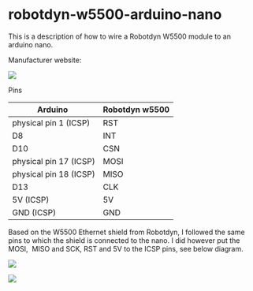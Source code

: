 # robotdyn-w5500-arduino-nano

This is a description of how to wire a Robotdyn W5500 module to an arduino nano. 

Manufacturer website: 

![](https://user-images.githubusercontent.com/43075793/114510933-8e54f980-9c37-11eb-90af-017696a3020c.png)

Pins 

| Arduino  | Robotdyn w5500 |
| --- | --- |
| physical pin 1 (ICSP) | RST |
| D8 | INT |
| D10 | CSN |
| physical pin 17 (ICSP) | MOSI |
| physical pin 18 (ICSP) | MISO |
| D13 | CLK |
| 5V (ICSP) | 5V |
| GND (ICSP) | GND |

Based on the W5500 Ethernet shield from Robotdyn, I followed the same pins to which the shield is connected to the nano. I did however put the MOSI,  MISO and SCK, RST and 5V to the ICSP pins, see below diagram. 

![](https://user-images.githubusercontent.com/43075793/114511598-6619ca80-9c38-11eb-8957-94fb95d8c3b5.png)

![](https://user-images.githubusercontent.com/43075793/114511367-19ce8a80-9c38-11eb-8262-d595594c1f8a.png)
